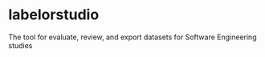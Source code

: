 # labelorstudio
The tool for evaluate, review, and export datasets for Software Engineering studies
